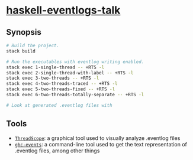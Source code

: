 # [haskell-eventlogs-talk](https://github.com/jship/haskell-eventlogs-talk)

## Synopsis

``` sh
# Build the project.
stack build

# Run the executables with eventlog writing enabled.
stack exec 1-single-thread -- +RTS -l
stack exec 2-single-thread-with-label -- +RTS -l
stack exec 3-two-threads -- +RTS -l
stack exec 4-two-threads-traced -- +RTS -l
stack exec 5-two-threads-fixed -- +RTS -l
stack exec 6-two-threads-totally-separate -- +RTS -l

# Look at generated .eventlog files with
```

## Tools

* [`ThreadScope`](https://hackage.haskell.org/package/threadscope): a graphical tool used to visually analyze .eventlog files
* [`ghc-events`](https://hackage.haskell.org/package/ghc-events): a command-line tool used to get the text representation of .eventlog files, among other things
